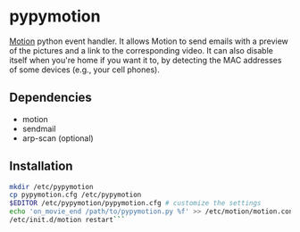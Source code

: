 pypymotion
==========

[Motion](http://www.lavrsen.dk/foswiki/bin/view/Motion/WebHome) python event handler. It allows Motion to send emails with a preview of the pictures and a link to the corresponding video.
It can also disable itself when you're home if you want it to, by detecting the MAC addresses of some devices (e.g., your cell phones).


Dependencies
------------
* motion
* sendmail
* arp-scan (optional)


Installation
------------
```bash
mkdir /etc/pypymotion
cp pypymotion.cfg /etc/pypymotion
$EDITOR /etc/pypymotion/pypymotion.cfg # customize the settings
echo 'on_movie_end /path/to/pypymotion.py %f' >> /etc/motion/motion.conf
/etc/init.d/motion restart```
